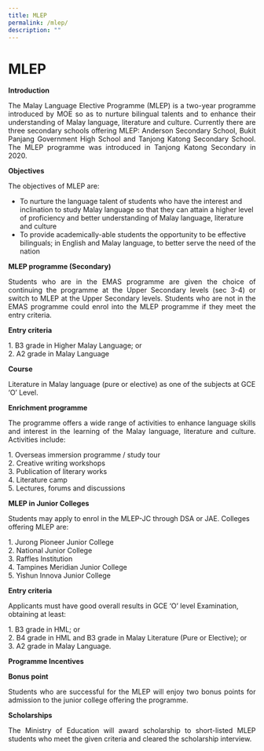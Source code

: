 ```yaml
---
title: MLEP
permalink: /mlep/
description: ""
---
```

# MLEP
**Introduction**

<p style="text-align: justify;">The Malay Language Elective Programme (MLEP) is a two-year programme introduced by MOE so as to nurture bilingual talents and to enhance their understanding of Malay language, literature and culture. Currently there are three secondary schools offering MLEP: Anderson Secondary School, Bukit Panjang Government High School and Tanjong Katong Secondary School. The MLEP programme was introduced in Tanjong Katong Secondary in 2020.</p>

**Objectives**

The objectives of MLEP are:

*   To nurture the language talent of students who have the interest and inclination to study Malay language so that they can attain a higher level of proficiency and better understanding of Malay language, literature and culture
*   To provide academically-able students the opportunity to be effective bilinguals; in English and Malay language, to better serve the need of the nation

**MLEP programme (Secondary)**

<p style="text-align: justify;">Students who are in the EMAS programme are given the choice of continuing the programme at the Upper Secondary levels (sec 3-4) or switch to MLEP at the Upper Secondary levels. Students who are not in the EMAS programme could enrol into the MLEP programme if they meet the entry criteria.</p>

**Entry criteria**

1\.  B3 grade in Higher Malay Language; or  
2\.  A2 grade in Malay Language

**Course**

Literature in Malay language (pure or elective) as one of the subjects at GCE ‘O’ Level.

**Enrichment programme**

<p style="text-align: justify;">The programme offers a wide range of activities to enhance language skills and interest in the learning of the Malay language, literature and culture. Activities include:</p>

1\.  Overseas immersion programme / study tour  
2\.  Creative writing workshops  
3\.  Publication of literary works  
4\.  Literature camp  
5\.  Lectures, forums and discussions

**MLEP in Junior Colleges**

Students may apply to enrol in the MLEP-JC through DSA or JAE. Colleges offering MLEP are:

1\.  Jurong Pioneer Junior College  
2\.  National Junior College  
3\.  Raffles Institution  
4\.  Tampines Meridian Junior College  
5\.  Yishun Innova Junior College

**Entry criteria**

Applicants must have good overall results in GCE ‘O’ level Examination, obtaining at least:

1\.  B3 grade in HML; or  
2\.  B4 grade in HML and B3 grade in Malay Literature (Pure or Elective); or  
3\.  A2 grade in Malay Language.

**Programme Incentives**

**Bonus point**

<p style="text-align: justify;">Students who are successful for the MLEP will enjoy two bonus points for admission to the junior college offering the programme.</p>

**Scholarships**

<p style="text-align: justify;">The Ministry of Education will award scholarship to short-listed MLEP students who meet the given criteria and cleared the scholarship interview.</p>